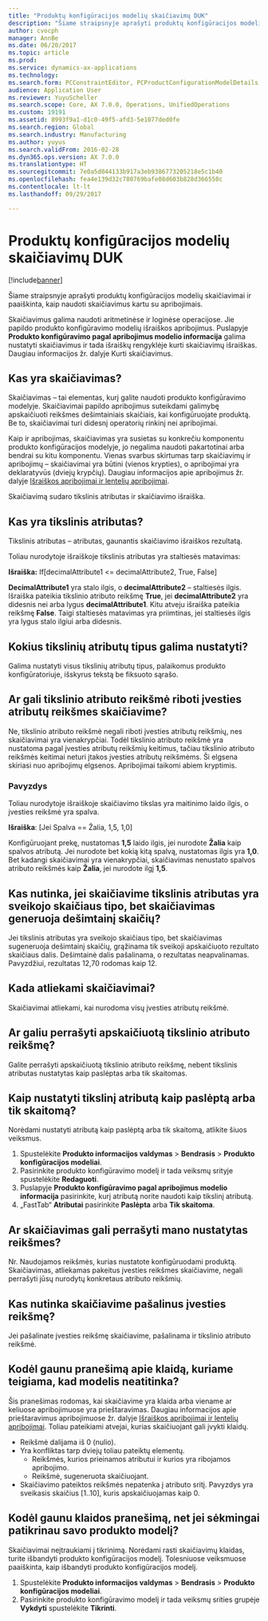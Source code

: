 ```yaml
---
title: "Produktų konfigūracijos modelių skaičiavimų DUK"
description: "Šiame straipsnyje aprašyti produktų konfigūracijos modelių skaičiavimai ir paaiškinta, kaip naudoti skaičiavimus kartu su apribojimais."
author: cvocph
manager: AnnBe
ms.date: 06/20/2017
ms.topic: article
ms.prod: 
ms.service: dynamics-ax-applications
ms.technology: 
ms.search.form: PCConstraintEditor, PCProductConfigurationModelDetails, PCRuntimeConfigurator
audience: Application User
ms.reviewer: YuyuScheller
ms.search.scope: Core, AX 7.0.0, Operations, UnifiedOperations
ms.custom: 19191
ms.assetid: 8993f9a1-d1c0-49f5-afd3-5e1077ded0fe
ms.search.region: Global
ms.search.industry: Manufacturing
ms.author: yuyus
ms.search.validFrom: 2016-02-28
ms.dyn365.ops.version: AX 7.0.0
ms.translationtype: HT
ms.sourcegitcommit: 7e0a5d044133b917a3eb9386773205218e5c1b40
ms.openlocfilehash: fea4e139d32c780769bafe08d603b828d366550c
ms.contentlocale: lt-lt
ms.lasthandoff: 09/29/2017

---
```


# <a name="calculations-for-product-configuration-models-faq"></a>Produktų konfigūracijos modelių skaičiavimų DUK

[!include[banner](../includes/banner.md)]


Šiame straipsnyje aprašyti produktų konfigūracijos modelių skaičiavimai ir paaiškinta, kaip naudoti skaičiavimus kartu su apribojimais.

Skaičiavimus galima naudoti aritmetinėse ir loginėse operacijose. Jie papildo produkto konfigūravimo modelių išraiškos apribojimus. Puslapyje **Produkto konfigūravimo pagal apribojimus modelio informacija** galima nustatyti skaičiavimus ir tada išraiškų rengyklėje kurti skaičiavimų išraiškas. Daugiau informacijos žr. dalyje Kurti skaičiavimus.

## <a name="what-is-a-calculation"></a>Kas yra skaičiavimas?
Skaičiavimas – tai elementas, kurį galite naudoti produkto konfigūravimo modelyje. Skaičiavimai papildo apribojimus suteikdami galimybę apskaičiuoti reikšmes dešimtainiais skaičiais, kai konfigūruojate produktą. Be to, skaičiavimai turi didesnį operatorių rinkinį nei apribojimai.  

Kaip ir apribojimas, skaičiavimas yra susietas su konkrečiu komponentu produkto konfigūracijos modelyje, jo negalima naudoti pakartotinai arba bendrai su kitu komponentu. Vienas svarbus skirtumas tarp skaičiavimų ir apribojimų – skaičiavimai yra būtini (vienos krypties), o apribojimai yra deklaratyvūs (dviejų krypčių). Daugiau informacijos apie apribojimus žr. dalyje [Išraiškos apribojimai ir lentelių apribojimai](expression-constraints-table-constraints-product-configuration-models.md).  

Skaičiavimą sudaro tikslinis atributas ir skaičiavimo išraiška.

## <a name="what-is-a-target-attribute"></a>Kas yra tikslinis atributas?
Tikslinis atributas – atributas, gaunantis skaičiavimo išraiškos rezultatą.  

Toliau nurodytoje išraiškoje tikslinis atributas yra staltiesės matavimas:  

**Išraiška:** If\[decimalAttribute1 &lt;= decimalAttribute2, True, False\]  

**DecimalAttribute1** yra stalo ilgis, o **decimalAttribute2** – staltiesės ilgis. Išraiška pateikia tikslinio atributo reikšmę **True**, jei **decimalAttribute2** yra didesnis nei arba lygus **decimalAttribute1**. Kitu atveju išraiška pateikia reikšmę **False**. Taigi staltiesės matavimas yra priimtinas, jei staltiesės ilgis yra lygus stalo ilgiui arba didesnis.

## <a name="what-attribute-types-can-be-set-to-target-attributes"></a>Kokius tikslinių atributų tipus galima nustatyti?
Galima nustatyti visus tikslinių atributų tipus, palaikomus produkto konfigūratoriuje, išskyrus tekstą be fiksuoto sąrašo.

## <a name="can-the-value-of-a-target-attribute-restrict-the-values-of-the-input-attributes-in-a-calculation"></a>Ar gali tikslinio atributo reikšmė riboti įvesties atributų reikšmes skaičiavime?
Ne, tikslinio atributo reikšmė negali riboti įvesties atributų reikšmių, nes skaičiavimai yra vienakrypčiai. Todėl tikslinio atributo reikšmė yra nustatoma pagal įvesties atributų reikšmių keitimus, tačiau tikslinio atributo reikšmės keitimai neturi įtakos įvesties atributų reikšmėms. Ši elgsena skiriasi nuo apribojimų elgsenos. Apribojimai taikomi abiem kryptimis.

### <a name="example"></a>Pavyzdys

Toliau nurodytoje išraiškoje skaičiavimo tikslas yra maitinimo laido ilgis, o įvesties reikšmė yra spalva.  

**Išraiška**: \[Jei Spalva == Žalia, 1,5, 1,0\]  

Konfigūruojant prekę, nustatomas **1,5** laido ilgis, jei nurodote **Žalia** kaip spalvos atributą. Jei nurodote bet kokią kitą spalvą, nustatomas ilgis yra **1,0**. Bet kadangi skaičiavimai yra vienakrypčiai, skaičiavimas nenustato spalvos atributo reikšmės kaip **Žalia**, jei nurodote ilgį **1,5**.

## <a name="what-happens-if-a-calculation-has-a-target-attribute-of-the-integer-type-but-a-calculation-generates-a-decimal-number"></a>Kas nutinka, jei skaičiavime tikslinis atributas yra sveikojo skaičiaus tipo, bet skaičiavimas generuoja dešimtainį skaičių?
Jei tikslinis atributas yra sveikojo skaičiaus tipo, bet skaičiavimas sugeneruoja dešimtainį skaičių, grąžinama tik sveikoji apskaičiuoto rezultato skaičiaus dalis. Dešimtainė dalis pašalinama, o rezultatas neapvalinamas. Pavyzdžiui, rezultatas 12,70 rodomas kaip 12.

## <a name="when-do-calculations-occur"></a>Kada atliekami skaičiavimai?
Skaičiavimai atliekami, kai nurodoma visų įvesties atributų reikšmė.

## <a name="can-i-overwrite-the-value-that-is-calculated-for-the-target-attribute"></a>Ar galiu perrašyti apskaičiuotą tikslinio atributo reikšmę?
Galite perrašyti apskaičiuotą tikslinio atributo reikšmę, nebent tikslinis atributas nustatytas kaip paslėptas arba tik skaitomas.

## <a name="how-do-i-set-a-target-attribute-as-hidden-or-readonly"></a>Kaip nustatyti tikslinį atributą kaip paslėptą arba tik skaitomą?
Norėdami nustatyti atributą kaip paslėptą arba tik skaitomą, atlikite šiuos veiksmus.

1.  Spustelėkite **Produkto informacijos valdymas** &gt; **Bendrasis** &gt; **Produkto konfigūracijos modeliai**.
2.  Pasirinkite produkto konfigūravimo modelį ir tada veiksmų srityje spustelėkite **Redaguoti**.
3.  Puslapyje **Produkto konfigūravimo pagal apribojimus modelio informacija** pasirinkite, kurį atributą norite naudoti kaip tikslinį atributą.
4.  „FastTab“ **Atributai** pasirinkite **Paslėpta** arba **Tik skaitoma**.

## <a name="can-a-calculation-overwrite-the-values-that-i-set"></a>Ar skaičiavimas gali perrašyti mano nustatytas reikšmes?
Nr. Naudojamos reikšmės, kurias nustatote konfigūruodami produktą. Skaičiavimas, atliekamas pakeitus įvesties reikšmes skaičiavime, negali perrašyti jūsų nurodytų konkretaus atributo reikšmių.

## <a name="what-happens-if-i-remove-an-input-value-in-a-calculation"></a>Kas nutinka skaičiavime pašalinus įvesties reikšmę?
Jei pašalinate įvesties reikšmę skaičiavime, pašalinama ir tikslinio atributo reikšmė.

## <a name="why-do-i-receive-an-error-message-that-says-that-my-model-is-in-contradiction"></a>Kodėl gaunu pranešimą apie klaidą, kuriame teigiama, kad modelis neatitinka?
Šis pranešimas rodomas, kai skaičiavime yra klaida arba viename ar keliuose apribojimuose yra prieštaravimas. Daugiau informacijos apie prieštaravimus apribojimuose žr. dalyje [Išraiškos apribojimai ir lentelių apribojimai](expression-constraints-table-constraints-product-configuration-models.md). Toliau pateikiami atvejai, kurias skaičiuojant gali įvykti klaidų.

-   Reikšmė dalijama iš 0 (nulio).
-   Yra konfliktas tarp dviejų toliau pateiktų elementų.
    -   Reikšmės, kurios prieinamos atributui ir kurios yra ribojamos apribojimo.
    -   Reikšmė, sugeneruota skaičiuojant.
-   Skaičiavimo pateiktos reikšmės nepatenka į atributo sritį. Pavyzdys yra sveikasis skaičius \[1..10\], kuris apskaičiuojamas kaip 0.

## <a name="why-do-i-receive-an-error-message-even-though-i-successfully-validated-my-product-model"></a>Kodėl gaunu klaidos pranešimą, net jei sėkmingai patikrinau savo produkto modelį?
Skaičiavimai neįtraukiami į tikrinimą. Norėdami rasti skaičiavimų klaidas, turite išbandyti produkto konfigūracijos modelį. Tolesniuose veiksmuose paaiškinta, kaip išbandyti produkto konfigūracijos modelį.

1.  Spustelėkite **Produkto informacijos valdymas** &gt; **Bendrasis** &gt; **Produkto konfigūracijos modeliai**.
2.  Pasirinkite produkto konfigūravimo modelį ir tada veiksmų srities grupėje **Vykdyti** spustelėkite **Tikrinti**.





